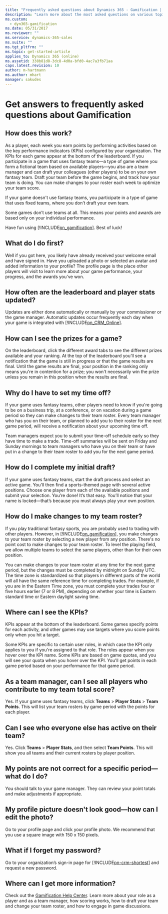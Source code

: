 ```yaml
---
title: "Frequently asked questions about Dynamics 365 - Gamification | Microsoft Docs"
description: "Learn more about the most asked questions on various topics and features in Dynamics 365 – Gamification."
ms.custom:
  - dyn365-gamification
ms.date: 05/31/2017
ms.reviewer: ""
ms.service: dynamics-365-sales
ms.suite: ""
ms.tgt_pltfrm: ""
ms.topic: get-started-article
applies_to: Dynamics 365 (online)
ms.assetid: 338b81d8-3dc8-4d0a-bfd0-4ac7a3fb71aa
caps.latest.revision: 10
author: m-hartmann
ms.author: mhart
manager: sakudes
---
```

# Get answers to frequently asked questions about Gamification

## How does this work?

 As a player, each week you earn points by performing activities based on the key performance indicators (KPIs) configured by your organization. The KPIs for each game appear at the bottom of the leaderboard. If you participate in a game that uses fantasy teams&mdash;a type of game where you form a fictional team based on available players&mdash;you also are a team manager and can draft your colleagues (other players) to be on your own fantasy team. Draft your team before the game begins, and track how your team is doing. You can make changes to your roster each week to optimize your team score.  
  
 If your game doesn't use fantasy teams, you participate in a type of game that uses fixed teams, where you don’t draft your own team.  
  
 Some games don’t use teams at all. This means your points and awards are based only on your individual performance.  
  
 Have fun using [!INCLUDE[pn_gamification](../includes/pn-gamification.md)]. Best of luck!  
  
## What do I do first?

 Well if you got here, you likely have already received your welcome email and have signed in. Have you uploaded a photo or selected an avatar and added information to your profile? The profile page is the place other players will visit to learn more about your game performance, your progress, and the awards you've won.  
  
## How often are the leaderboard and player stats updated?

 Updates are either done automatically or manually by your commissioner or the game manager. Automatic updates occur frequently each day when your game is integrated with [!INCLUDE[pn_CRM_Online](../includes/pn-crm-online.md)].  
  
## How can I see the prizes for a game?

 On the leaderboard, click the different award tabs to see the different prizes available and your ranking. At the top of the leaderboard you’ll see a notification that the game is still in progress or that the game results are final. Until the game results are final, your position in the ranking only means you're in contention for a prize; you won't necessarily win the prize unless you remain in this position when the results are final.  
  
## Why do I have to set my time off?

 If your game uses fantasy teams, other players need to know if you're going to be on a business trip, at a conference, or on vacation during a game period so they can make changes to their team roster. Every team manager who has you on their team, or planned to add you to their roster for the next game period, will receive a notification about your upcoming time off.  
  
 Team managers expect you to submit your time-off schedule early so they have time to make a trade. Time-off summaries will be sent on Friday and Sunday mornings to team managers who have you on their team or have put in a change to their team roster to add you for the next game period.  
  
## How do I complete my initial draft?

 If your game uses fantasy teams, start the draft process and select an active game. You’ll then find a sports-themed page with several active positions. Choose one player from each of the available positions and submit your selection. You’re done! It’s that easy. You’ll notice that your name is locked—that’s because you must always play your own position.  
  
## How do I make changes to my team roster?

 If you play traditional fantasy sports, you are probably used to trading with other players. However, in [!INCLUDE[pn_gamification](../includes/pn-gamification.md)], you make changes to your team roster by selecting a new player from any position. There's no point cost to make changes to your team roster. To level the playing field, we allow multiple teams to select the same players, other than for their own position.  
  
 You can make changes to your team roster at any time for the next game period, but the changes must be completed by midnight on Sunday UTC. The time zone is standardized so that players in different parts of the world will all have the same reference time for completing trades. For example, if you are in the Eastern Time zone, you must complete your trades four or five hours earlier (7 or 8 PM), depending on whether your time is Eastern standard time or Eastern daylight saving time.  
  
## Where can I see the KPIs?

 KPIs appear at the bottom of the leaderboard. Some games specify points for each activity, and other games may use targets where you score points only when you hit a target.  
  
 Some KPIs are specific to certain user roles, in which case the KPI only applies to you if you're assigned to that role. The roles appear when you hover over the KPI name. Some KPIs are based on game quotas, and you will see your quota when you hover over the KPI. You'll get points in each game period based on your performance for that game period.  
  
## As a team manager, can I see all players who contribute to my team total score?

 Yes. If your game uses fantasy teams, click **Teams** > **Player Stats** > **Team Points**. This will list your team rosters by game period with the points for each player.  
  
## Can I see who everyone else has active on their team?

 Yes. Click **Teams** > **Player Stats**, and then select **Team Points**. This will show you all teams and their current rosters by player position.  
  
## My points are not correct for a specific period—what do I do?

 You should talk to your game manager. They can review your point totals and make adjustments if appropriate.  
  
## My profile picture doesn't look good—how can I edit the photo?

 Go to your profile page and click your profile photo. We recommend that you use a square image with 150 x 150 pixels.  
  
## What if I forget my password?

 Go to your organization’s sign-in page for [!INCLUDE[pn-crm-shortest](../includes/pn-crm-2016-shortest.md)] and request a new password.  
  
## Where can I get more information?

 Check out the [Gamification Help Center](http://go.microsoft.com/fwlink/?LinkId=829236). Learn more about your role as a player and as a team manager, how scoring works, how to draft your team and change your team roster, and how to engage in game discussions.
